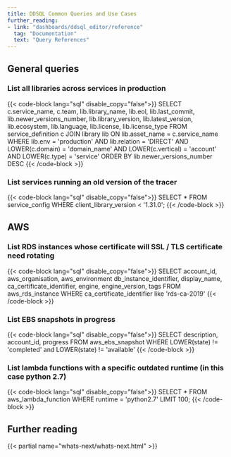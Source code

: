 ```yaml
---
title: DDSQL Common Queries and Use Cases
further_reading:
- link: "dashboards/ddsql_editor/reference"
  tag: "Documentation"
  text: "Query References"
---
```


## General queries
### List all libraries across services in production

{{< code-block lang="sql" disable_copy="false">}}
SELECT 
    c.service_name,
    c.team,
    lib.library_name,
    lib.eol,
    lib.last_commit,
    lib.newer_versions_number,
    lib.library_version,
    lib.latest_version,
    lib.ecosystem,
    lib.language,
    lib.license,
    lib.license_type
FROM service_definition c
JOIN library lib ON lib.asset_name = c.service_name
WHERE 
    lib.env = 'production'
    AND lib.relation = 'DIRECT'
    AND LOWER(c.domain) = 'domain_name'
    AND LOWER(c.vertical) = 'account'
    AND LOWER(c.type) = 'service'
ORDER BY lib.newer_versions_number DESC
{{< /code-block >}}

### List services running an old version of the tracer

{{< code-block lang="sql" disable_copy="false">}}
SELECT *
FROM service_config
WHERE client_library_version < '1.31.0';
{{< /code-block >}}

## AWS

### List RDS instances whose certificate will SSL / TLS certificate need rotating

{{< code-block lang="sql" disable_copy="false">}}
SELECT account_id,
  aws_organisation,
  aws_environment db_instance_identifier,
  display_name,
  ca_certificate_identifier,
  engine,
  engine_version,
  tags
FROM aws_rds_instance
WHERE ca_certificate_identifier like 'rds-ca-2019'
{{< /code-block >}}

### List EBS snapshots in progress

{{< code-block lang="sql" disable_copy="false">}}
SELECT description,
  account_id,
  progress
FROM aws_ebs_snapshot
WHERE LOWER(state) != 'completed'
  and LOWER(state) != 'available'
{{< /code-block >}}

### List lambda functions with a specific outdated runtime (in this case python 2.7)

{{< code-block lang="sql" disable_copy="false">}}
SELECT *
FROM aws_lambda_function
WHERE runtime = 'python2.7'
LIMIT 100;
{{< /code-block >}}

## Further reading

{{< partial name="whats-next/whats-next.html" >}}